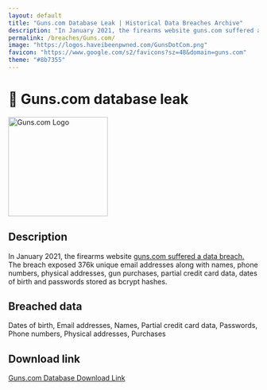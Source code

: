 ```yaml
---
layout: default
title: "Guns.com Database Leak | Historical Data Breaches Archive"
description: "In January 2021, the firearms website guns.com suffered a data breach."
permalink: /breaches/Guns.com/
image: "https://logos.haveibeenpwned.com/GunsDotCom.png"
favicon: "https://www.google.com/s2/favicons?sz=48&domain=guns.com"
theme: "#8b7355"
---
```


# 🔫 Guns.com database leak

<img src="https://logos.haveibeenpwned.com/GunsDotCom.png" alt="Guns.com Logo" width="200" height="200">

## Description
In January 2021, the firearms website <a href="https://redirect.trace.rip/?url=https://www.databreachtoday.com/delivery-hero-confirms-foodora-data-breach-a-14435" target="_blank" rel="noopener">guns.com suffered a data breach.</a> The breach exposed 376k unique email addresses along with names, phone numbers, physical addresses, gun purchases, partial credit card data, dates of birth and passwords stored as bcrypt hashes.

## Breached data

Dates of birth, Email addresses, Names, Partial credit card data, Passwords, Phone numbers, Physical addresses, Purchases

## Download link

[Guns.com Database Download Link](https://redirect.trace.rip/?url=https://buzzheavier.com/bfu95pzume2l)
